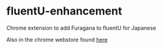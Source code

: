 # fluentU-enhancement
Chrome extension to add Furagana to fluentU for Japanese

Also in the chrome webstore found [here](https://chrome.google.com/webstore/detail/fluentu-japanese-furigana/midmmiafknckeilegfiognmdhhmdlalg)
